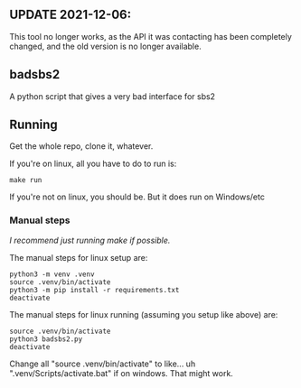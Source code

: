 ## UPDATE 2021-12-06:
This tool no longer works, as the API it was contacting has been completely changed, and the old version is no longer available.

## badsbs2
A python script that gives a very bad interface for sbs2

## Running
Get the whole repo, clone it, whatever.

If you're on linux, all you have to do to run is:

```shell
make run  
```

If you're not on linux, you should be. But it does run on Windows/etc

### Manual steps

*I recommend just running make if possible.*

The manual steps for linux setup are:

```shell
python3 -m venv .venv
source .venv/bin/activate
python3 -m pip install -r requirements.txt
deactivate
```

The manual steps for linux running (assuming you setup like above) are:

```shell
source .venv/bin/activate
python3 badsbs2.py
deactivate
```

Change all "source .venv/bin/activate" to like... uh ".venv/Scripts/activate.bat" if on windows. That might work.
